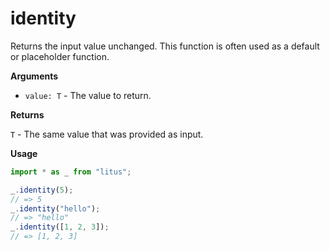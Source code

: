 # identity

Returns the input value unchanged. This function is often used as a default
or placeholder function.

**Arguments**

- `value: T` - The value to return.

**Returns**

`T` - The same value that was provided as input.

**Usage**

```ts
import * as _ from "litus";

_.identity(5);
// => 5
_.identity("hello");
// => "hello"
_.identity([1, 2, 3]);
// => [1, 2, 3]
```
